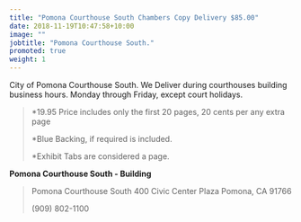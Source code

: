 ```yaml
---
title: "Pomona Courthouse South Chambers Copy Delivery $85.00"
date: 2018-11-19T10:47:58+10:00
image: ""
jobtitle: "Pomona Courthouse South."
promoted: true
weight: 1
---
```


City of Pomona Courthouse South. We Deliver during courthouses building business hours. Monday through Friday, except court holidays.


> *19.95 Price includes only the first 20 pages, 20 cents per any extra page
> 
> *Blue Backing, if required is included.
>
> *Exhibit Tabs are considered a page. 

<strong> Pomona Courthouse South - Building </strong>

>  Pomona Courthouse South
>  400 Civic Center Plaza
>  Pomona, CA 91766
>
>  (909) 802-1100